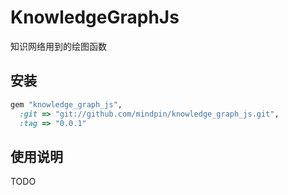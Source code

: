 # KnowledgeGraphJs

知识网络用到的绘图函数

## 安装

```ruby
gem "knowledge_graph_js",
  :git => "git://github.com/mindpin/knowledge_graph_js.git",
  :tag => "0.0.1"
```

## 使用说明

TODO

